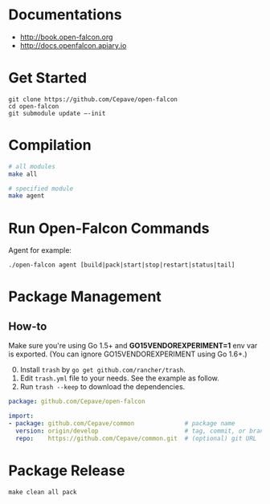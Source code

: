 # Documentations

- http://book.open-falcon.org
- http://docs.openfalcon.apiary.io

# Get Started

    git clone https://github.com/Cepave/open-falcon
    cd open-falcon
    git submodule update —-init

# Compilation

```bash
# all modules
make all

# specified module
make agent
```

# Run Open-Falcon Commands

Agent for example:

    ./open-falcon agent [build|pack|start|stop|restart|status|tail]

# Package Management
## How-to

Make sure you're using Go 1.5+ and **GO15VENDOREXPERIMENT=1** env var is exported. (You can ignore GO15VENDOREXPERIMENT using Go 1.6+.)

 0. Install `trash` by `go get github.com/rancher/trash`.
 1. Edit `trash.yml` file to your needs. See the example as follow.
 2. Run `trash --keep` to download the dependencies.

```yaml
package: github.com/Cepave/open-falcon

import:
- package: github.com/Cepave/common              # package name
  version: origin/develop                        # tag, commit, or branch
  repo:    https://github.com/Cepave/common.git  # (optional) git URL
```

# Package Release

	make clean all pack
